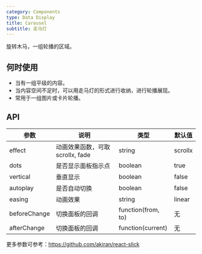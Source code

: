 ```yaml
---
category: Components
type: Data Display
title: Carousel
subtitle: 走马灯
---
```


旋转木马，一组轮播的区域。

## 何时使用

- 当有一组平级的内容。
- 当内容空间不足时，可以用走马灯的形式进行收纳，进行轮播展现。
- 常用于一组图片或卡片轮播。

## API

| 参数             | 说明                                         | 类型     | 默认值                          |
|------------------|----------------------------------------------|----------|---------------------------------|
| effect           | 动画效果函数，可取 scrollx, fade | string | scrollx |
| dots | 是否显示面板指示点 | boolean   | true |
| vertical | 垂直显示 | boolean   | false |
| autoplay | 是否自动切换 | boolean   | false |
| easing | 动画效果 | string   | linear |
| beforeChange      | 切换面板的回调                              | function(from, to) | 无 |
| afterChange       | 切换面板的回调                              | function(current)  | 无 |

更多参数可参考：https://github.com/akiran/react-slick
